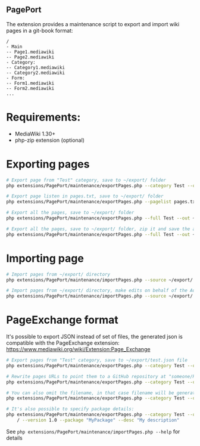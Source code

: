 PagePort
----------

The extension provides a maintenance script to export and import wiki pages in a git-book format:

```
/
- Main
-- Page1.mediawiki
-- Page2.mediawiki
- Category:
-- Category1.mediawiki
-- Category2.mediawiki
- Form:
-- Form1.mediawiki
-- Form2.mediawiki
...
```

# Requirements:

* MediaWiki 1.30+
* php-zip extension (optional)

# Exporting pages

```bash
# Export page from "Test" category, save to ~/export/ folder
php extensions/PagePort/maintenance/exportPages.php --category Test --out ~/export/

# Export page listen in pages.txt, save to ~/export/ folder
php extensions/PagePort/maintenance/exportPages.php --pagelist pages.txt --out ~/export/

# Export all the pages, save to ~/export/ folder
php extensions/PagePort/maintenance/exportPages.php --full Test --out ~/export/

# Export all the pages, save to ~/export/ folder, zip it and save the archive to ~/full.zip
php extensions/PagePort/maintenance/exportPages.php --full Test --out ~/export/ --zip ~/full.zip
```

# Importing page

```bash
# Import pages from ~/export/ directory
php extensions/PagePort/maintenance/importPages.php --source ~/export/

# Import pages from ~/export/ directory, make edits on behalf of the Admin user
php extensions/PagePort/maintenance/importPages.php --source ~/export/ --user Admin
```

# PageExchange format

It's possible to export JSON instead of set of files, the generated json is compatible with the
PageExchange extension: https://www.mediawiki.org/wiki/Extension:Page_Exchange

```bash
# Export pages from "Test" category, save to ~/export/test.json file
php extensions/PagePort/maintenance/exportPages.php --category Test --out ~/export/test.json --json

# Rewrite pages URLs to point them to a GitHub repository at "someone/Repo":
php extensions/PagePort/maintenance/exportPages.php --category Test --out ~/export/test.json --json --github "someone/Repo"

# You can also omit the filename, in that case filename will be generated based on time():
php extensions/PagePort/maintenance/exportPages.php --category Test --out ~/export/ --json

# It's also possible to specify package details:
php extensions/PagePort/maintenance/exportPages.php --category Test --out ~/export/test.json --json /
    / --version 1.0 --package "MyPackage" --desc "My description"
```

See `php extensions/PagePort/maintenance/importPages.php --help` for details
